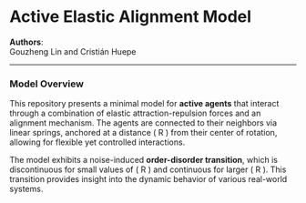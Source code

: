 # Active Elastic Alignment Model

**Authors**:  
Gouzheng Lin and Cristián Huepe

---

### Model Overview

This repository presents a minimal model for **active agents** that interact through a combination of elastic attraction-repulsion forces and an alignment mechanism. The agents are connected to their neighbors via linear springs, anchored at a distance \( R \) from their center of rotation, allowing for flexible yet controlled interactions.

The model exhibits a noise-induced **order-disorder transition**, which is discontinuous for small values of \( R \) and continuous for larger \( R \). This transition provides insight into the dynamic behavior of various real-world systems.
